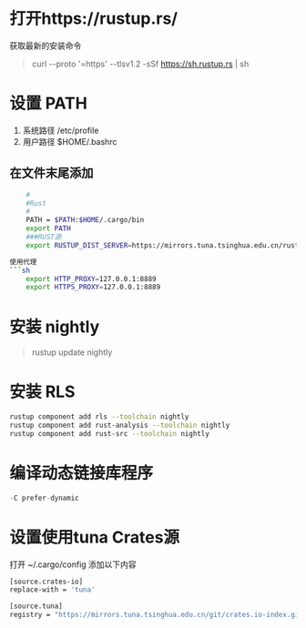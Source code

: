 # 打开https://rustup.rs/
获取最新的安装命令
>curl --proto '=https' --tlsv1.2 -sSf https://sh.rustup.rs | sh

# 设置 PATH

1.  系统路径
    /etc/profile
2. 用户路径
    $HOME/.bashrc
## 在文件末尾添加
```sh
    #
    #Rust
    # 
    PATH = $PATH:$HOME/.cargo/bin
    export PATH
    ###RUST源
    export RUSTUP_DIST_SERVER=https://mirrors.tuna.tsinghua.edu.cn/rustup

使用代理
```sh
    export HTTP_PROXY=127.0.0.1:8889
    export HTTPS_PROXY=127.0.0.1:8889
```
# 安装 nightly
>    rustup update nightly

# 安装 RLS
```sh
rustup component add rls --toolchain nightly
rustup component add rust-analysis --toolchain nightly
rustup component add rust-src --toolchain nightly
```

# 编译动态链接库程序

```rust
-C prefer-dynamic
```

# 设置使用tuna Crates源
打开 ~/.cargo/config 添加以下内容
```sh
[source.crates-io]
replace-with = 'tuna'

[source.tuna]
registry = "https://mirrors.tuna.tsinghua.edu.cn/git/crates.io-index.git"
```
